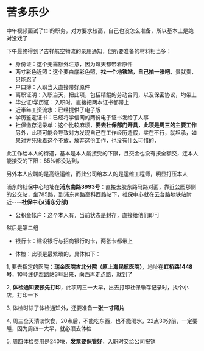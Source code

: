 # 苦多乐少
中午视频面试了tcl的职务，对方要求较高，自己也没怎么准备，所以基本上是绝对没戏了

下午最终得到了吉祥航空物流的录用通知，但所要准备的材料相当多：

* 身份证：这个无需额外注意，因为每天都带着原件
* 两寸彩色近照：这个要白底彩色照，**找一个地铁站，自己拍一张吧**，贵就贵，只能忍了
* 户口簿：入职当天直接带好原件
* 离职证明：入职当天，把此项，包括精鲲的劳动合同，以及保密协议，均带上
* 毕业证/学历证：入职时，直接把两本证书都带上
* 近半年工资流水：已经提供了电子版
* 学历鉴定证书：已经将学信网的两份电子证书发给了人事
* 社保缴存记录单：这个比较麻烦，**要去社保部门开具，此项是周三的主要工作**
另外，此项可能会导致对方发现自己在工作经历造假，实在不行，就坦承，如果对方死揪着这个不放，放弃这份工作，也没有什么可惜的，

此工作给本人的待遇，基本是本人能接受的下限，且交金也没有按全额交，连本人能接受的下限：85%都没达到，

另外本人应聘的是高级运维，而此公司给本人的是运维工程师，明显打压本人


浦东的社保中心地址在**浦东南路3993号**：直接去胶东路马路对面，靠近公园那侧的公交站，坐785路，到浦东南路高科西路站下，社保中心就在云台路地铁站附近----**社保中心(浦东分部)**

* 公积金帐户：这个本人有，当前状态是封存，直接给他们即可

然后是第二组

* 银行卡：建设银行与招商银行的卡，两张卡都带上

* 体检：此项是最繁琐的，具体如下：

1, 要去指定的医院：**瑞金医院古北分院（原上海民航医院）**，地址在**虹桥路1448 号**，10号线伊犁路站3号出来，向西再走点路，就到了

2, **体检通知要预先打印**，此项周三一大早，出去打印社保缴存记录时，找个小店，打印一下

3, 体检时除了体检通知外，还要准备**一张一寸照片**

4, 周三全天清淡饮食，20点后，不能吃东西，也不能喝水，22点30分前，一定要睡，因为周四一大早，就必须去体检

5, 周四体检费用是240块，**发票要保管好**，入职时交给公司报销